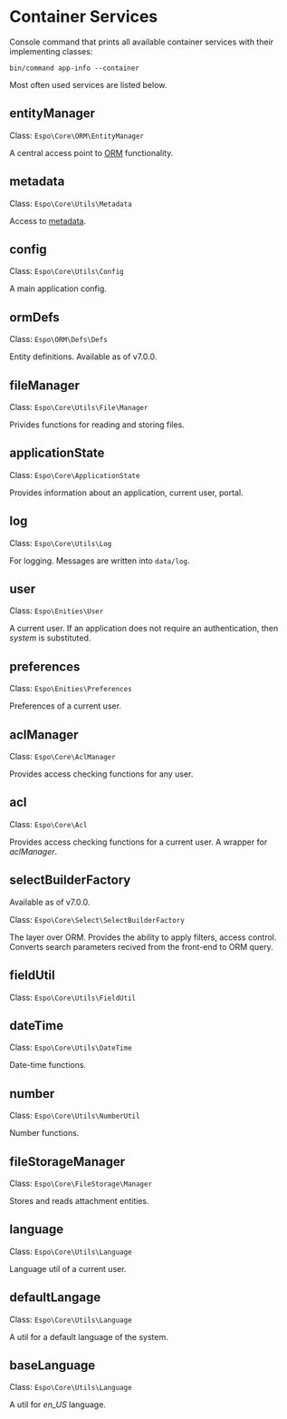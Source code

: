 # Container Services

Console command that prints all available container services with their implementing classes:

```
bin/command app-info --container
```

Most often used services are listed below.

## entityManager

Class: `Espo\Core\ORM\EntityManager`

A central access point to [ORM](orm.md) functionality.

## metadata

Class: `Espo\Core\Utils\Metadata`

Access to [metadata](metadata.md).

## config

Class: `Espo\Core\Utils\Config`

A main application config.

## ormDefs

Class: `Espo\ORM\Defs\Defs`

Entity definitions. Available as of v7.0.0. 

## fileManager

Class: `Espo\Core\Utils\File\Manager`

Privides functions for reading and storing files.

## applicationState

Class: `Espo\Core\ApplicationState`

Provides information about an application, current user, portal.

## log

Class: `Espo\Core\Utils\Log`

For logging. Messages are written into `data/log`.

## user

Class: `Espo\Enities\User`

A current user. If an application does not require an authentication, then *system* is substituted.

## preferences

Class: `Espo\Enities\Preferences`

Preferences of a current user.

## aclManager

Class: `Espo\Core\AclManager`

Provides access checking functions for any user.

## acl

Class: `Espo\Core\Acl`

Provides access checking functions for a current user. A wrapper for *aclManager*.

## selectBuilderFactory

Available as of v7.0.0.

Class: `Espo\Core\Select\SelectBuilderFactory`

The layer over ORM. Provides the ability to apply filters, access control. Converts search parameters recived from the front-end to ORM query.

## fieldUtil

Class: `Espo\Core\Utils\FieldUtil`

## dateTime

Class: `Espo\Core\Utils\DateTime`

Date-time functions.

## number

Class: `Espo\Core\Utils\NumberUtil`

Number functions.

## fileStorageManager

Class: `Espo\Core\FileStorage\Manager`

Stores and reads attachment entities.

## language

Class: `Espo\Core\Utils\Language`

Language util of a current user.

## defaultLangage

Class: `Espo\Core\Utils\Language`

A util for a default language of the system.

## baseLanguage

Class: `Espo\Core\Utils\Language`

A util for *en_US* language.
